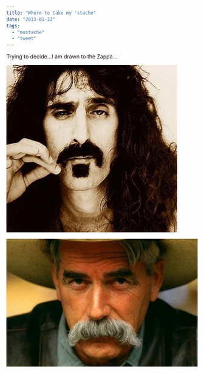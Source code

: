 ```yaml
---
title: "Where to take my 'stache"
date: "2013-01-22"
tags: 
  - "mustache"
  - "tweet"
---
```


Trying to decide...I am drawn to the Zappa...

  
  
[![20130121-202423.jpg](images/20130121-202423.jpg)](http://theludwigs.com/wp-content/uploads/2013/01/20130121-202423.jpg)  
  
[![20130121-202456.jpg](images/20130121-202456.jpg)](http://theludwigs.com/wp-content/uploads/2013/01/20130121-202456.jpg)
